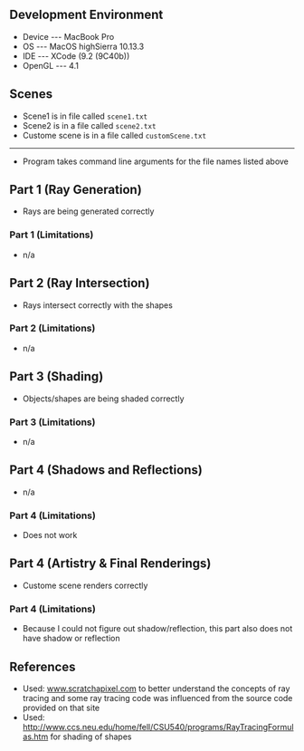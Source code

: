 ## Development Environment
* Device --- MacBook Pro
* OS --- MacOS highSierra 10.13.3
* IDE --- XCode (9.2 (9C40b))
* OpenGL --- 4.1

## Scenes
* Scene1 is in file called ```scene1.txt```
* Scene2 is in a file called ```scene2.txt```
* Custome scene is in a file called ```customScene.txt```
----------------------------------
* Program takes command line arguments for the file names listed above

## Part 1 (Ray Generation)
* Rays are being generated correctly
### Part 1 (Limitations)
* n/a

## Part 2 (Ray Intersection)
* Rays intersect correctly with the shapes
### Part 2 (Limitations)
* n/a

## Part 3 (Shading)
* Objects/shapes are being shaded correctly
### Part 3 (Limitations)
* n/a


## Part 4 (Shadows and Reflections)
* n/a
### Part 4 (Limitations)
* Does not work


## Part 4 (Artistry & Final Renderings)
* Custome scene renders correctly
### Part 4 (Limitations)
* Because I could not figure out shadow/reflection, this part also does not have shadow or reflection

## References
* Used: www.scratchapixel.com to better understand the concepts of ray tracing and some ray tracing code was influenced from the source code provided on that site
* Used: http://www.ccs.neu.edu/home/fell/CSU540/programs/RayTracingFormulas.htm for shading of shapes
